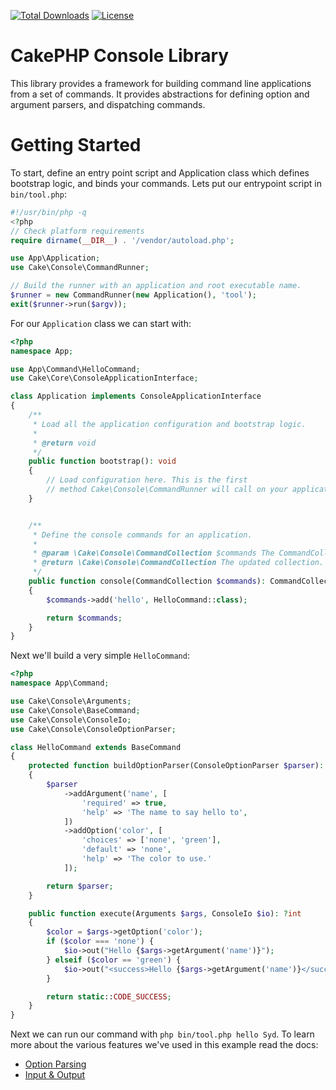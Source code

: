 [![Total Downloads](https://img.shields.io/packagist/dt/cakephp/http.svg?style=flat-square)](https://packagist.org/packages/cakephp/console)
[![License](https://img.shields.io/badge/license-MIT-blue.svg?style=flat-square)](LICENSE.txt)

# CakePHP Console Library

This library provides a framework for building command line applications from a
set of commands. It provides abstractions for defining option and argument
parsers, and dispatching commands.

# Getting Started

To start, define an entry point script and Application class which defines
bootstrap logic, and binds your commands. Lets put our entrypoint script in
`bin/tool.php`:

```php
#!/usr/bin/php -q
<?php
// Check platform requirements
require dirname(__DIR__) . '/vendor/autoload.php';

use App\Application;
use Cake\Console\CommandRunner;

// Build the runner with an application and root executable name.
$runner = new CommandRunner(new Application(), 'tool');
exit($runner->run($argv));
````

For our `Application` class we can start with:

```php
<?php
namespace App;

use App\Command\HelloCommand;
use Cake\Core\ConsoleApplicationInterface;

class Application implements ConsoleApplicationInterface
{
    /**
     * Load all the application configuration and bootstrap logic.
     *
     * @return void
     */
    public function bootstrap(): void
    {
        // Load configuration here. This is the first
        // method Cake\Console\CommandRunner will call on your application.
    }


    /**
     * Define the console commands for an application.
     *
     * @param \Cake\Console\CommandCollection $commands The CommandCollection to add commands into.
     * @return \Cake\Console\CommandCollection The updated collection.
     */
    public function console(CommandCollection $commands): CommandCollection
    {
        $commands->add('hello', HelloCommand::class);

        return $commands;
    }
}
```

Next we'll build a very simple `HelloCommand`:

```php
<?php
namespace App\Command;

use Cake\Console\Arguments;
use Cake\Console\BaseCommand;
use Cake\Console\ConsoleIo;
use Cake\Console\ConsoleOptionParser;

class HelloCommand extends BaseCommand
{
    protected function buildOptionParser(ConsoleOptionParser $parser): ConsoleOptionParser
    {
        $parser
            ->addArgument('name', [
                'required' => true,
                'help' => 'The name to say hello to',
            ])
            ->addOption('color', [
                'choices' => ['none', 'green'],
                'default' => 'none',
                'help' => 'The color to use.'
            ]);

        return $parser;
    }

    public function execute(Arguments $args, ConsoleIo $io): ?int
    {
        $color = $args->getOption('color');
        if ($color === 'none') {
            $io->out("Hello {$args->getArgument('name')}");
        } elseif ($color == 'green') {
            $io->out("<success>Hello {$args->getArgument('name')}</success>");
        }

        return static::CODE_SUCCESS;
    }
}
```

Next we can run our command with `php bin/tool.php hello Syd`. To learn more
about the various features we've used in this example read the docs:

* [Option Parsing](https://book.cakephp.org/4/en/console-commands/option-parsers.html)
* [Input & Output](https://book.cakephp.org/4/en/console-commands/input-output.html)

